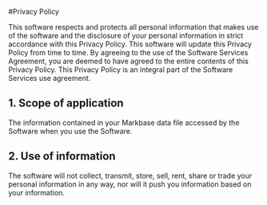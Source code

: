 #Privacy Policy

This software respects and protects all personal information that makes use of the software and the disclosure of your personal information in strict accordance with this Privacy Policy. This software will update this Privacy Policy from time to time. By agreeing to the use of the Software Services Agreement, you are deemed to have agreed to the entire contents of this Privacy Policy. This Privacy Policy is an integral part of the Software Services use agreement.

## 1. Scope of application

The information contained in your Markbase data file accessed by the Software when you use the Software.

## 2. Use of information

The software will not collect, transmit, store, sell, rent, share or trade your personal information in any way, nor will it push you information based on your information.
